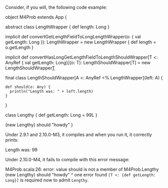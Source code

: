 Consider, if you will, the following code example:

object M4Prob extends App {

  abstract class LengthWrapper {
    def length: Long
  }

  implicit def convertGetLengthFieldToLongLengthWrapper(o: { val getLength: Long }): LengthWrapper =
    new LengthWrapper {
      def length = o.getLength
    }

  implicit def convertHasLongGetLengthFieldToLengthShouldWrapper[T <: AnyRef { val getLength: Long}](o: T): LengthShouldWrapper[T] = new LengthShouldWrapper[T](o)

  final class LengthShouldWrapper[A <: AnyRef <% LengthWrapper](left: A) {

    def should(o: Any) {
      println("Length was: " + left.length)
    }
  }

  class Lengthy {
    def getLength: Long = 99L
  }

  (new Lengthy) should "howdy"
}

Under 2.9.1 and 2.10.0-M3, it compiles and when you run it, it correctly prints:

Length was: 99

Under 2.10.0-M4, it fails to compile with this error message:

M4Prob.scala:26: error: value should is not a member of M4Prob.Lengthy
  (new Lengthy) should "howdy"
                ^
one error found
`[T <: {def getLength: Long}]` is required now to admit `Lengthy`.
